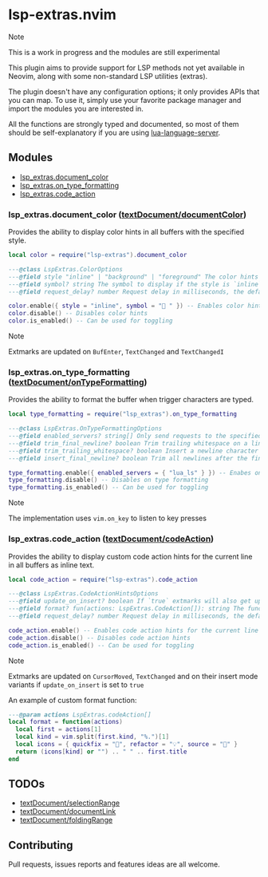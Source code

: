 # lsp-extras.nvim

> [!NOTE]
> This is a work in progress and the modules are still experimental

This plugin aims to provide support for LSP methods not yet available in Neovim, along with some non-standard LSP utilities (extras).

The plugin doesn't have any configuration options; it only provides APIs that you can map. To use it, simply use your favorite package manager and import the modules you are interested in.

All the functions are strongly typed and documented, so most of them should be self-explanatory if you are using [lua-language-server](https://github.com/LuaLS/lua-language-server).

## Modules

- [lsp_extras.document_color](#lsp_extrasdocument_color-textdocumentdocumentcolor)
- [lsp_extras.on_type_formatting](#lsp_extrason_type_formatting-textdocumentontypeformatting)
- [lsp_extras.code_action](#lsp_extrascode_action-textdocumentcodeaction)

### lsp_extras.document_color ([textDocument/documentColor](https://microsoft.github.io/language-server-protocol/specifications/lsp/3.17/specification/#textDocument_documentColor))

Provides the ability to display color hints in all buffers with the specified style.

```lua
local color = require("lsp-extras").document_color

---@class LspExtras.ColorOptions
---@field style "inline" | "background" | "foreground" The color hints style
---@field symbol? string The symbol to display if the style is `inline`
---@field request_delay? number Request delay in milliseconds, the default value is 200ms

color.enable({ style = "inline", symbol = "󰝤 " }) -- Enables color hints in all buffers
color.disable() -- Disables color hints
color.is_enabled() -- Can be used for toggling
```

> [!NOTE]
> Extmarks are updated on `BufEnter`, `TextChanged` and `TextChangedI`

### lsp_extras.on_type_formatting ([textDocument/onTypeFormatting](https://microsoft.github.io/language-server-protocol/specifications/lsp/3.17/specification/#textDocument_onTypeFormatting))

Provides the ability to format the buffer when trigger characters are typed.

```lua
local type_formatting = require("lsp_extras").on_type_formatting

---@class LspExtras.OnTypeFormattingOptions
---@field enabled_servers? string[] Only send requests to the specified servers
---@field trim_final_newline? boolean Trim trailing whitespace on a line
---@field trim_trailing_whitespace? boolean Insert a newline character at the end of the file if one does not exist
---@field insert_final_newline? boolean Trim all newlines after the final newline at the end of the file

type_formatting.enable({ enabled_servers = { "lua_ls" } }) -- Enabes on type formatting in all buffers attached to capable servers
type_formatting.disable() -- Disables on type formatting
type_formatting.is_enabled() -- Can be used for toggling
```

> [!NOTE]
> The implementation uses `vim.on_key` to listen to key presses

### lsp_extras.code_action ([textDocument/codeAction](https://microsoft.github.io/language-server-protocol/specifications/lsp/3.17/specification/#textDocument_codeAction))

Provides the ability to display custom code action hints for the current line in all buffers as inline text.

```lua
local code_action = require("lsp-extras").code_action

---@class LspExtras.CodeActionHintsOptions
---@field update_on_insert? boolean If `true` extmarks will also get updated in insert mode
---@field format? fun(actions: LspExtras.CodeAction[]): string The function used for formatting the hint text
---@field request_delay? number Request delay in milliseconds, the default value is 200ms

code_action.enable() -- Enables code action hints for the current line in all buffers
code_action.disable() -- Disables code action hints
code_action.is_enabled() -- Can be used for toggling
```

> [!NOTE]
> Extmarks are updated on `CursorMoved`, `TextChanged` and on their insert mode variants if `update_on_insert` is set to `true`

An example of custom format function:

```lua
---@param actions LspExtras.codeAction[]
local format = function(actions)
  local first = actions[1]
  local kind = vim.split(first.kind, "%.")[1]
  local icons = { quickfix = "🔧", refactor = "💡", source = "🔗" }
  return (icons[kind] or "") .. " " .. first.title
end
```

## TODOs

- [textDocument/selectionRange](https://microsoft.github.io/language-server-protocol/specifications/lsp/3.17/specification/#textDocument_selectionRange)
- [textDocument/documentLink](https://microsoft.github.io/language-server-protocol/specifications/lsp/3.17/specification/#textDocument_documentLink)
- [textDocument/foldingRange](https://microsoft.github.io/language-server-protocol/specifications/lsp/3.17/specification/#textDocument_foldingRange)

## Contributing

Pull requests, issues reports and features ideas are all welcome.
